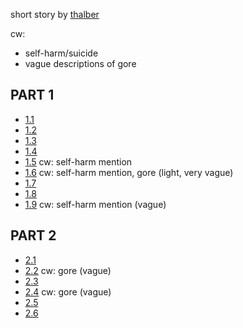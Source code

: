 short story by [thalber](https://thalber.github.io/self/)

cw:

- self-harm/suicide
- vague descriptions of gore

## PART 1

- [1.1](1.1.md)
- [1.2](1.2.md)
- [1.3](1.3.md)
- [1.4](1.4.md)
- [1.5](1.5.md) cw: self-harm mention
- [1.6](1.6.md) cw: self-harm mention, gore (light, very vague)
- [1.7](1.7.md)
- [1.8](1.8.md) 
- [1.9](1.9.md) cw: self-harm mention (vague)


## PART 2

- [2.1](2.1.md)
- [2.2](2.2.md) cw: gore (vague)
- [2.3](2.3.md)
- [2.4](2.4.md) cw: gore (vague)
- [2.5](2.5.md)
- [2.6](2.6.md)
